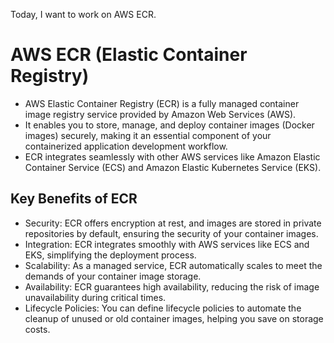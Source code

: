Today, I want to work on AWS ECR.
# AWS ECR (Elastic Container Registry)
- AWS Elastic Container Registry (ECR) is a fully managed container image registry service provided by Amazon Web Services (AWS).
- It enables you to store, manage, and deploy container images (Docker images) securely, making it an essential component of your containerized application development workflow.
- ECR integrates seamlessly with other AWS services like Amazon Elastic Container Service (ECS) and Amazon Elastic Kubernetes Service (EKS).

## Key Benefits of ECR
- Security: ECR offers encryption at rest, and images are stored in private repositories by default, ensuring the security of your container images.
- Integration: ECR integrates smoothly with AWS services like ECS and EKS, simplifying the deployment process.
- Scalability: As a managed service, ECR automatically scales to meet the demands of your container image storage.
- Availability: ECR guarantees high availability, reducing the risk of image unavailability during critical times.
- Lifecycle Policies: You can define lifecycle policies to automate the cleanup of unused or old container images, helping you save on storage costs.

